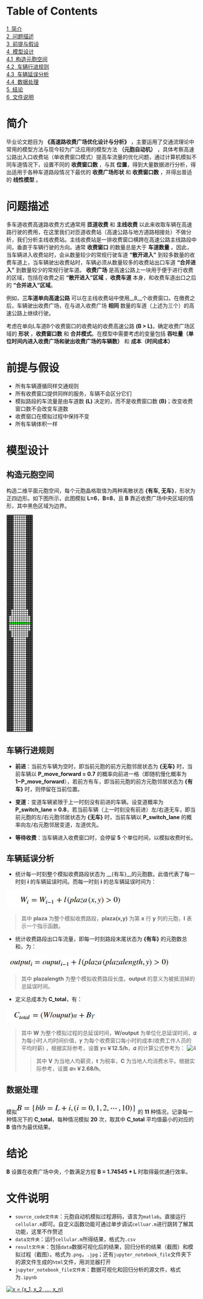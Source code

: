 
# Table of Contents
 <p><div class="lev1 toc-item"><a href="#简介" data-toc-modified-id="简介-1"><span class="toc-item-num">1&nbsp;&nbsp;</span>简介</a></div><div class="lev1 toc-item"><a href="#问题描述" data-toc-modified-id="问题描述-2"><span class="toc-item-num">2&nbsp;&nbsp;</span>问题描述</a></div><div class="lev1 toc-item"><a href="#前提与假设" data-toc-modified-id="前提与假设-3"><span class="toc-item-num">3&nbsp;&nbsp;</span>前提与假设</a></div><div class="lev1 toc-item"><a href="#模型设计" data-toc-modified-id="模型设计-4"><span class="toc-item-num">4&nbsp;&nbsp;</span>模型设计</a></div><div class="lev2 toc-item"><a href="#构造元胞空间" data-toc-modified-id="构造元胞空间-41"><span class="toc-item-num">4.1&nbsp;&nbsp;</span>构造元胞空间</a></div><div class="lev2 toc-item"><a href="#车辆行进规则" data-toc-modified-id="车辆行进规则-42"><span class="toc-item-num">4.2&nbsp;&nbsp;</span>车辆行进规则</a></div><div class="lev2 toc-item"><a href="#车辆延误分析" data-toc-modified-id="车辆延误分析-43"><span class="toc-item-num">4.3&nbsp;&nbsp;</span>车辆延误分析</a></div><div class="lev2 toc-item"><a href="#数据处理" data-toc-modified-id="数据处理-44"><span class="toc-item-num">4.4&nbsp;&nbsp;</span>数据处理</a></div><div class="lev1 toc-item"><a href="#结论" data-toc-modified-id="结论-5"><span class="toc-item-num">5&nbsp;&nbsp;</span>结论</a></div><div class="lev1 toc-item"><a href="#文件说明" data-toc-modified-id="文件说明-6"><span class="toc-item-num">6&nbsp;&nbsp;</span>文件说明</a></div>

# 简介

毕业论文题目为 __《高速路收费广场优化设计与分析》__ ，主要运用了交通流理论中常用的模型方法与现今较为广泛应用的模型方法 __（元胞自动机）__ ，具体考察高速公路出入口收费站（单收费窗口模式）提高车流量的优化问题，通过计算机模拟不同车道情况下，设置不同的 __收费窗口数__ ，与其 __位置__，得到大量数据进行分析，得出适用于各种车道路段情况下最优的 __收费广场形状__ 和 __收费窗口数__ ，并得出普适的 __线性模型__ 。

# 问题描述

多车道收费高速路收费方式通常用 __匝道收费__ 和 __主线收费__ 以此来收取车辆在高速路行驶的费用，在这里我们对匝道收费站（高速公路与地方道路相接处）不做分析，我们分析主线收费站。主线收费站是一排收费窗口横跨在高速公路主线路段中间，垂直于车辆行驶的方向。通常 __收费窗口__ 的数量总是大于 __车道数量__ 。因此，当车辆进入收费站时，会从数量较少的常规行驶车道 __“散开进入”__ 到较多数量的收费车道上，当车辆驶出收费站时，车辆必须从数量较多的收费站出口车道 __“合并进入”__ 到数量较少的常规行驶车道。 __收费广场__ 是高速公路上一块用于便于进行收费的区域，包括在收费之前 __“散开进入”区域__ ，__收费车道__ 本身，和收费车道出口之后的 __“合并进入”区域__。

例如，__三车道单向高速公路__ 可以在主线收费站中使用__8__个收费窗口。在缴费之后，车辆驶出收费广场，在与进入收费广场 __相同__ 数量的车道（上述为三个）的高速公路上继续行驶。

考虑在单向L车道B个收费窗口的收费站的收费高速公路 __(B > L)__。确定收费广场区域的 __形状__ ，__收费窗口数__ 和 __合并模式__。在模型中需要考虑的变量包括 __吞吐量（单位时间内进入收费广场和驶出收费广场的车辆数）__ 和 __成本（时间成本）__

# 前提与假设

* 所有车辆遵循同样交通规则
* 所有收费窗口提供同样的服务，车辆不会区分它们
* 模拟路段的车流量是由车道数 __(L)__ 决定的，而不是收费窗口数 __(B)__；改变收费窗口数不会改变车道数
* 收费窗口在模拟过程中保持不变
* 所有车辆体积一样

# 模型设计

## 构造元胞空间

构造二维平面元胞空间，每个元胞晶格取值为两种离散状态 __{有车, 无车}__，形状为正四边形。如下图所示，此图模拟 __L=6__，__B=8__，且 __B__ 靠近收费广场中央区域的情形，其中黑色区域为边界。

![L6-B8-center](https://github.com/tankeryang/graduate_works/blob/master/result/plaza.jpg)

## 车辆行进规则

* __前进__：当前方车辆为空时，即当前元胞的前方元胞邻居状态为 __{无车}__ 时，当前车辆以 __P_move_forward = 0.7__ 的概率向前进一格（即随机慢化概率为 __1−P_move_forward__），若前方有车，即当前元胞的前方元胞邻居状态为 __{有车}__ 时，则停留在当前位置。

* __变道__：变道车辆紧限于上一时刻没有前进的车辆。设变道概率为 __P_switch_lane = 0.8__，若当前车辆（上一时刻没有前进）左/右道无车，即当前元胞的左/右元胞邻居状态为 __{无车}__ 时，当前车辆以 __P_switch_lane__ 的概率向左/右元胞邻居变道，左道优先。

* __等待收费__：当车辆进入收费窗口时，会停留 __5__ 个单位时间，以模拟收费时长。

## 车辆延误分析

* 统计每一时刻整个模拟收费路段状态为 __{有车}__的元胞数。此值代表了每一时刻 __i__ 的车辆延误时间。而每一时刻 __i__ 的总车辆延误时间为：

![1](https://github.com/tankeryang/graduate_works/blob/master/readme_pics/1.jpg)

> 其中 __plaza__ 为整个模拟收费路段，__plaza(x,y)__ 为第 __x__ 行 __y__ 列的元胞，__l__ 表示一个指示函数。

* 统计收费路段出口车流量，即每一时刻路段末尾状态为 __{有车}__ 的元胞数总和，为：

![2](https://github.com/tankeryang/graduate_works/blob/master/readme_pics/2.jpg)

> 其中 __plazalength__ 为整个模拟收费路段长度。__output__ 的意义为被抵消掉的总延误时间。

* 定义总成本为 __C_total__，有：

![3](https://github.com/tankeryang/graduate_works/blob/master/readme_pics/3.jpg)

>其中 __W__ 为整个模拟过程的总延误时间，__W/output__ 为单位化总延误时间，__𝛼__
>为每小时人均时间价值，__𝛾__ 为每个收费窗口每小时的成本(收费工作人员的平均时薪)
>，根据实际参考，设置 __𝛾=￥12.5/h__，__𝛼__ 的计算公式参考为：
>![4](https://github.com/tankeryang/graduate_works/blob/master/readme_pics/.jpg)
> >其中 __V__ 为当地人均薪资，__t__ 为税率，__C__ 为当地人均消费水平。根据实际参考，设置 __𝛼=￥2.68/h__。

## 数据处理

模拟![5](https://github.com/tankeryang/graduate_works/blob/master/readme_pics/5.jpg)
的 __11__ 种情况，记录每一种情况下的 __C_total__，每种情况模拟 __20__ 次，取其中 __C_total__ 平均值最小的对应的 __B__ 值作为最优结果。

# 结论

__B__ 设置在收费广场中央，个数满足方程 __B = 1.74545 * L__ 时取得最优通行效率。

# 文件说明

* ```source_code文件夹```：元胞自动机模拟过程源码，语言为```matlab```。直接运行```cellular.m```即可。自定义函数功能可通过单步调试```celluar.m```进行跳转了解其功能，这里不作赘述
* ```data文件夹```：运行```cellular.m```所得结果，格式为```.csv```
* ```result文件夹```：包括```data```数据可视化后的结果，回归分析的结果（截图）和模拟过程（截图）。格式为```.png```，```.jpg```；还有```jupyter_notebook_file```文件夹下的源文件生成的```html```文件，用浏览器打开
* ```jupyter_notebook_file文件夹```：数据可视化和回归分析的源文件，格式为```.ipynb```


<a href="https://www.codecogs.com/eqnedit.php?latex=x&space;=&space;(x_1,&space;x_2,&space;...,&space;x_n)" target="_blank"><img src="https://latex.codecogs.com/gif.latex?x&space;=&space;(x_1,&space;x_2,&space;...,&space;x_n)" title="x = (x_1, x_2, ..., x_n)" /></a>
